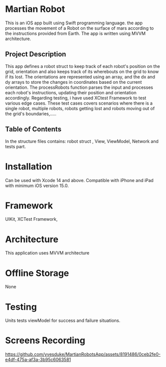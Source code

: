 # Martian Robot

This is an iOS app built using Swift programming language. the app processes the movement of a Robot on the surface of mars according to the instructions provided from Earth. The app is written
using MVVM architecture.

## Project Description 

This app defines a robot struct to keep track of each robot's position on the grid, orientation and also keeps track of its wherebouts on the grid to know if 
its lost. The orientations are represented using an array, and the dx and dy arrays to store the changes in coordinates based on the current orientation. 
The processRobots function parses the input and processes each robot's instructions, updating their position and orientation accordingly. 
Regarding testing, i have used XCtest Framework to test various edge cases. These test cases covers scenarios where there is a single robot, 
multiple robots, robots getting lost and robots moving out of the grid's boundaries,.....

## Table of Contents

In the structure files contains: robot struct , View, ViewModel, Network and tests part. 

# Installation
Can be used with Xcode 14 and above. Compatible with iPhone and iPad with minimum iOS version 15.0.

# Framework
UIKit, XCTest Framework, 

# Architecture
This application uses MVVM architecture

# Offline Storage
None

# Testing
Units tests viewModel for success and failure situations.

# Screens Recording

https://github.com/yvesduke/MartianRobotsApp/assets/8191486/0ceb2fe0-e4df-475a-af3a-3b95c6063581

